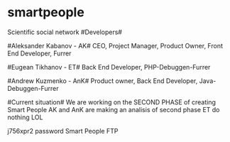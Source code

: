 # smartpeople
Scientific social network
#Developers#

#Aleksander Kabanov - AK#
CEO, Project Manager, Product Owner, Front End Developer, Furrer

#Eugean Tikhanov - ET#
Back End Developer, PHP-Debuggen-Furrer

#Andrew Kuzmenko - AnK#
Product owner, Back End Developer, Java-Debuggen-Furrer

#Current situation#
We are working on the SECOND PHASE of creating Smart People
AK and AnK are making an analisis of second phase
ET do nothing LOL

j756xpr2 password Smart People FTP